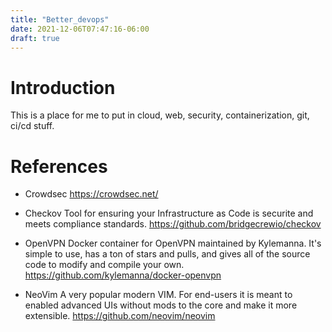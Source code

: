 ```yaml
---
title: "Better_devops"
date: 2021-12-06T07:47:16-06:00
draft: true
---
```


# Introduction

This is a place for me to put in cloud, web, security, containerization, git, ci/cd stuff.

# References

* Crowdsec
https://crowdsec.net/

* Checkov
Tool for ensuring your Infrastructure as Code is securite and meets compliance standards.
https://github.com/bridgecrewio/checkov

* OpenVPN
Docker container for OpenVPN maintained by Kylemanna. It's simple to use, has a ton of stars and pulls, and gives all of the source code to modify and compile your own.
https://github.com/kylemanna/docker-openvpn

* NeoVim
A very popular modern VIM. For end-users it is meant to enabled advanced UIs without mods to the core and make it more extensible.
https://github.com/neovim/neovim